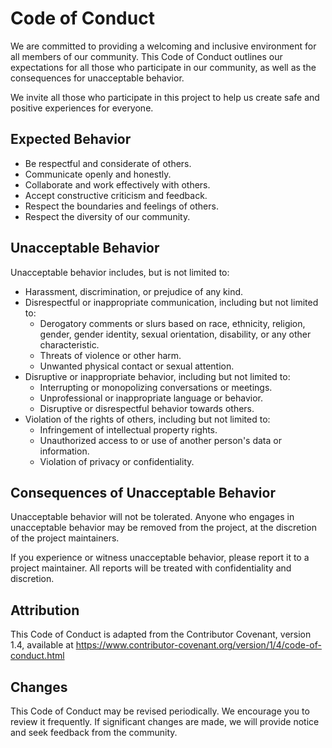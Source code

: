 # Code of Conduct

We are committed to providing a welcoming and inclusive environment for all members of our community. This Code of Conduct outlines our expectations for all those who participate in our community, as well as the consequences for unacceptable behavior.

We invite all those who participate in this project to help us create safe and positive experiences for everyone.

## Expected Behavior

- Be respectful and considerate of others.
- Communicate openly and honestly.
- Collaborate and work effectively with others.
- Accept constructive criticism and feedback.
- Respect the boundaries and feelings of others.
- Respect the diversity of our community.


## Unacceptable Behavior

Unacceptable behavior includes, but is not limited to:

- Harassment, discrimination, or prejudice of any kind.
- Disrespectful or inappropriate communication, including but not limited to:
    - Derogatory comments or slurs based on race, ethnicity, religion, gender, gender identity, sexual orientation, disability, or any other characteristic.
    - Threats of violence or other harm.
    - Unwanted physical contact or sexual attention.
- Disruptive or inappropriate behavior, including but not limited to:
    - Interrupting or monopolizing conversations or meetings.
    - Unprofessional or inappropriate language or behavior.
    - Disruptive or disrespectful behavior towards others.
- Violation of the rights of others, including but not limited to:
    - Infringement of intellectual property rights.
    - Unauthorized access to or use of another person's data or information.
    - Violation of privacy or confidentiality.


## Consequences of Unacceptable Behavior

Unacceptable behavior will not be tolerated. Anyone who engages in unacceptable behavior may be removed from the project, at the discretion of the project maintainers.

If you experience or witness unacceptable behavior, please report it to a project maintainer. All reports will be treated with confidentiality and discretion.

## Attribution

This Code of Conduct is adapted from the Contributor Covenant, version 1.4, available at https://www.contributor-covenant.org/version/1/4/code-of-conduct.html

## Changes

This Code of Conduct may be revised periodically. We encourage you to review it frequently. If significant changes are made, we will provide notice and seek feedback from the community.